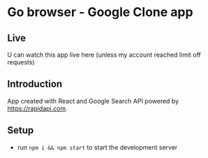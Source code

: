 # Go browser - Google Clone app

## Live
U can watch this app live here (unless my account reached limit off requests)

## Introduction
App created with React and Google Search API powered by https://rapidapi.com.

## Setup
- run ```npm i && npm start``` to start the development server
